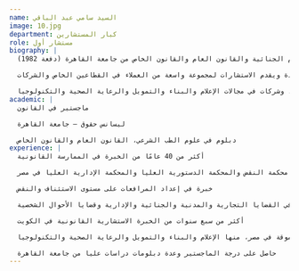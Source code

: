 ```yaml
---
name: السيد سامي عبد الباقي
image: 10.jpg
department: كبار المستشارين
role: مستشار أول
biography: |
  السيد سامي عبد الباقي هو محامٍ مصري متمرس يتمتع بخبرة تزيد عن 40 عامًا في الممارسة القانونية. مرخص له بالمرافعة أمام محكمة النقض والمحكمة الدستورية العليا والمحكمة الإدارية العليا في مصر. يحمل درجة الماجستير في القانون وعدة دبلومات دراسات عليا في العلوم الجنائية والقانون العام والقانون الخاص من جامعة القاهرة (دفعة 1982).

  يشتهر السيد عبد الباقي بمهاراته الاستثنائية في الصياغة القانونية وخبرته في إعداد المرافعات على مستوى الاستئناف والنقض، وله سجل حافل في القضايا التجارية والمدنية والجنائية والإدارية وقضايا الأحوال الشخصية. في الكويت، يمارس المهنة منذ أكثر من سبع سنوات، ويعمل مستشارًا قانونيًا في مكاتب محاماة رائدة ويقدم الاستشارات لمجموعة واسعة من العملاء في القطاعين الخاص والشركات.

  في مصر، شغل منصب مستشار قانوني للعديد من المؤسسات المرموقة، منها مدينة الإنتاج الإعلامي، ونقابة المهن السينمائية، والاتحاد العام للنقابات الفنية، وبنك مصر، وشركات في مجالات الإعلام والبناء والتمويل والرعاية الصحية والتكنولوجيا.
academic: |
  ماجستير في القانون

  ليسانس حقوق – جامعة القاهرة

  دبلوم في علوم الطب الشرعي، القانون العام والقانون الخاص
experience: |
  أكثر من 40 عامًا من الخبرة في الممارسة القانونية

  مرخص له بالمرافعة أمام محكمة النقض والمحكمة الدستورية العليا والمحكمة الإدارية العليا في مصر

  خبرة في إعداد المرافعات على مستوى الاستئناف والنقض

  سجل حافل في القضايا التجارية والمدنية والجنائية والإدارية وقضايا الأحوال الشخصية

  أكثر من سبع سنوات من الخبرة الاستشارية القانونية في الكويت

  مستشار قانوني لمؤسسات مرموقة في مصر، منها الإعلام والبناء والتمويل والرعاية الصحية والتكنولوجيا

  حاصل على درجة الماجستير وعدة دبلومات دراسات عليا من جامعة القاهرة
---
```

